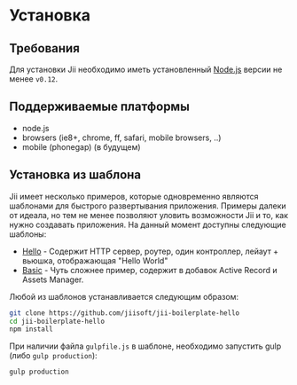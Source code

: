 # Установка

## Требования
Для установки Jii необходимо иметь установленный [Node.js](http://nodejs.org/download/) версии не менее `v0.12`.

## Поддерживаемые платформы
- node.js
- browsers (ie8+, chrome, ff, safari, mobile browsers, ..)
- mobile (phonegap) (в будущем)

## Установка из шаблона
Jii имеет несколько примеров, которые одновременно являются шаблонами для быстрого развертывания приложения.
Примеры далеки от идеала, но тем не менее позволяют уловить возможности Jii и то, как нужно создавать приложения.
На данный момент доступны следующие шаблоны:

- [Hello](https://github.com/jiisoft/jii-boilerplate-hello) - Содержит HTTP сервер, роутер, один контроллер, лейаут + вьюшка, отображающая "Hello World"
- [Basic](https://github.com/jiisoft/jii-boilerplate-basic) - Чуть сложнее пример, содержит в добавок Active Record и Assets Manager.

Любой из шаблонов устанавливается следующим образом:

```sh
git clone https://github.com/jiisoft/jii-boilerplate-hello
cd jii-boilerplate-hello
npm install
```

При наличии файла `gulpfile.js` в шаблоне, необходимо запустить gulp (либо `gulp production`):

```sh
gulp production
```
